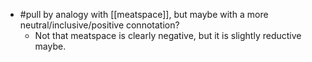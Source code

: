 - #pull by analogy with [[meatspace]], but maybe with a more neutral/inclusive/positive connotation?
  - Not that meatspace is clearly negative, but it is slightly reductive maybe.